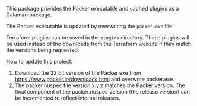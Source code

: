 This package provides the Packer executable and cached plugins as a Calamari package.

The Packer executable is updated by overwriting the `packer.exe` file.

Terraform plugins can be saved in the `plugins` directory. These plugins will be used instead of the downloads from the Terraform 
website if they match the versions being requested.

How to update this project:

1. Download the 32 bit version of the Packer exe from https://www.packer.io/downloads.html and overwrite packer.exe.
2. The packer.nuspec file version x.y.z matches the Packer version. The final component of the packer.nuspec version (the release version) 
can be incremented to reflect internal releases.